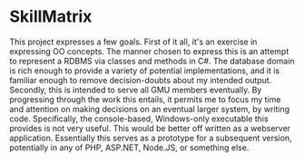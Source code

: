 SkillMatrix
===========
This project expresses a few goals. First of it all, it's an exercise in expressing OO concepts. The manner chosen to express this is an attempt to represent a RDBMS via classes and methods in C#. The database domain is rich enough to provide a variety of potential implementations, and it is familiar enough to remove decision-doubts about my intended output. Secondly, this is intended to serve all GMU members eventually. By progressing through the work this entails, it permits me to focus my time and attention on making decisions on an eventual larger system, by writing code. Specifically, the console-based, Windows-only executable this provides is not very useful. This would be better off written as a webserver application. Essentially this serves as a prototype for a subsequent version, potentially in any of PHP, ASP.NET, Node.JS, or something else.
